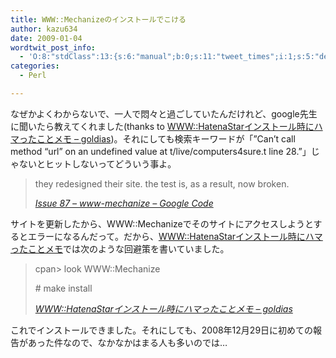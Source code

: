 ```yaml
---
title: WWW::Mechanizeのインストールでこける
author: kazu634
date: 2009-01-04
wordtwit_post_info:
  - 'O:8:"stdClass":13:{s:6:"manual";b:0;s:11:"tweet_times";i:1;s:5:"delay";i:0;s:7:"enabled";i:1;s:10:"separation";s:2:"60";s:7:"version";s:3:"3.7";s:14:"tweet_template";b:0;s:6:"status";i:2;s:6:"result";a:0:{}s:13:"tweet_counter";i:2;s:13:"tweet_log_ids";a:1:{i:0;i:4477;}s:9:"hash_tags";a:0:{}s:8:"accounts";a:1:{i:0;s:7:"kazu634";}}'
categories:
  - Perl

---
```

<div class="section">
<p>
    なぜかよくわからないで、一人で悶々と過ごしていたんだけれど、google先生に聞いたら教えてくれました(thanks to <a href="http://d.hatena.ne.jp/goldias/20081231/p1" onclick="__gaTracker('send', 'event', 'outbound-article', 'http://d.hatena.ne.jp/goldias/20081231/p1', 'WWW::HatenaStarインストール時にハマったことメモ &#8211; goldias');" target="_blank">WWW::HatenaStarインストール時にハマったことメモ &#8211; goldias</a>)。それにしても検索キーワードが「&#8221;Can&#8217;t call method &#8220;url&#8221; on an undefined value at t/live/computers4sure.t line 28.&#8221;」じゃないとヒットしないってどういう事よ。
</p>
  
<blockquote title="Issue 87 - www-mechanize - Google Code" cite="http://code.google.com/p/www-mechanize/issues/detail?id=87">
<p>
      they redesigned their site. the test is, as a result, now broken.
</p>
    
<p>
<cite><a href="http://code.google.com/p/www-mechanize/issues/detail?id=87" onclick="__gaTracker('send', 'event', 'outbound-article', 'http://code.google.com/p/www-mechanize/issues/detail?id=87', 'Issue 87 &#8211; www-mechanize &#8211; Google Code');" target="_blank">Issue 87 &#8211; www-mechanize &#8211; Google Code</a></cite>
</p>
</blockquote>
  
<p>
    サイトを更新したから、WWW::Mechanizeでそのサイトにアクセスしようとするとエラーになるんだって。だから、<a href="http://d.hatena.ne.jp/goldias/20081231/p1" onclick="__gaTracker('send', 'event', 'outbound-article', 'http://d.hatena.ne.jp/goldias/20081231/p1', 'WWW::HatenaStarインストール時にハマったことメモ');" target="_blank">WWW::HatenaStarインストール時にハマったことメモ</a>では次のような回避策を書いていました。
</p>
  
<blockquote title="WWW" cite="http://d.hatena.ne.jp/goldias/20081231/p1">
<p>
      cpan> look WWW::Mechanize
</p>
    
<p>
      # make install
</p>
    
<p>
<cite><a href="http://d.hatena.ne.jp/goldias/20081231/p1" onclick="__gaTracker('send', 'event', 'outbound-article', 'http://d.hatena.ne.jp/goldias/20081231/p1', 'WWW::HatenaStarインストール時にハマったことメモ &#8211; goldias');" target="_blank">WWW::HatenaStarインストール時にハマったことメモ &#8211; goldias</a></cite>
</p>
</blockquote>
  
<p>
    これでインストールできました。それにしても、2008年12月29日に初めての報告があった件なので、なかなかはまる人も多いのでは…
</p>
</div>
